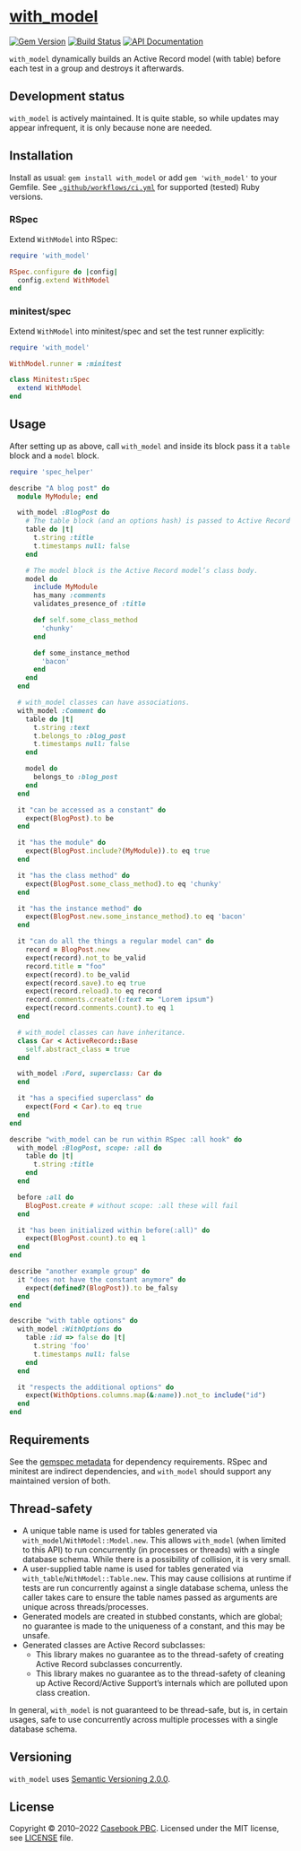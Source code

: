 # [with_model](https://github.com/Casecommons/with_model)

[![Gem Version](https://img.shields.io/gem/v/with_model.svg?style=flat)](https://rubygems.org/gems/with_model)
[![Build Status](https://github.com/Casecommons/with_model/actions/workflows/ci.yml/badge.svg?branch=master)](https://github.com/Casecommons/with_model/actions/workflows/ci.yml)
[![API Documentation](https://img.shields.io/badge/yard-api%20docs-lightgrey.svg)](https://www.rubydoc.info/gems/with_model)

`with_model` dynamically builds an Active Record model (with table) before each
test in a group and destroys it afterwards.

## Development status

`with_model` is actively maintained. It is quite stable, so while updates may
appear infrequent, it is only because none are needed.

## Installation

Install as usual: `gem install with_model` or add `gem 'with_model'` to your
Gemfile. See [`.github/workflows/ci.yml`](./.github/workflows/ci.yml) for
supported (tested) Ruby versions.

### RSpec

Extend `WithModel` into RSpec:

```ruby
require 'with_model'

RSpec.configure do |config|
  config.extend WithModel
end
```

### minitest/spec

Extend `WithModel` into minitest/spec and set the test runner explicitly:

```ruby
require 'with_model'

WithModel.runner = :minitest

class Minitest::Spec
  extend WithModel
end
```

## Usage

After setting up as above, call `with_model` and inside its block pass it a
`table` block and a `model` block.

```ruby
require 'spec_helper'

describe "A blog post" do
  module MyModule; end

  with_model :BlogPost do
    # The table block (and an options hash) is passed to Active Record migration’s `create_table`.
    table do |t|
      t.string :title
      t.timestamps null: false
    end

    # The model block is the Active Record model’s class body.
    model do
      include MyModule
      has_many :comments
      validates_presence_of :title

      def self.some_class_method
        'chunky'
      end

      def some_instance_method
        'bacon'
      end
    end
  end

  # with_model classes can have associations.
  with_model :Comment do
    table do |t|
      t.string :text
      t.belongs_to :blog_post
      t.timestamps null: false
    end

    model do
      belongs_to :blog_post
    end
  end

  it "can be accessed as a constant" do
    expect(BlogPost).to be
  end

  it "has the module" do
    expect(BlogPost.include?(MyModule)).to eq true
  end

  it "has the class method" do
    expect(BlogPost.some_class_method).to eq 'chunky'
  end

  it "has the instance method" do
    expect(BlogPost.new.some_instance_method).to eq 'bacon'
  end

  it "can do all the things a regular model can" do
    record = BlogPost.new
    expect(record).not_to be_valid
    record.title = "foo"
    expect(record).to be_valid
    expect(record.save).to eq true
    expect(record.reload).to eq record
    record.comments.create!(:text => "Lorem ipsum")
    expect(record.comments.count).to eq 1
  end

  # with_model classes can have inheritance.
  class Car < ActiveRecord::Base
    self.abstract_class = true
  end

  with_model :Ford, superclass: Car do
  end

  it "has a specified superclass" do
    expect(Ford < Car).to eq true
  end
end

describe "with_model can be run within RSpec :all hook" do
  with_model :BlogPost, scope: :all do
    table do |t|
      t.string :title
    end
  end

  before :all do
    BlogPost.create # without scope: :all these will fail
  end

  it "has been initialized within before(:all)" do
    expect(BlogPost.count).to eq 1
  end
end

describe "another example group" do
  it "does not have the constant anymore" do
    expect(defined?(BlogPost)).to be_falsy
  end
end

describe "with table options" do
  with_model :WithOptions do
    table :id => false do |t|
      t.string 'foo'
      t.timestamps null: false
    end
  end

  it "respects the additional options" do
    expect(WithOptions.columns.map(&:name)).not_to include("id")
  end
end
```

## Requirements

See the [gemspec metadata](https://rubygems.org/gems/with_model) for dependency
requirements. RSpec and minitest are indirect dependencies, and `with_model`
should support any maintained version of both.

## Thread-safety

- A unique table name is used for tables generated via
  `with_model`/`WithModel::Model.new`. This allows `with_model` (when limited to
  this API) to run concurrently (in processes or threads) with a single database
  schema. While there is a possibility of collision, it is very small.
- A user-supplied table name is used for tables generated via
  `with_table`/`WithModel::Table.new`. This may cause collisions at runtime if
  tests are run concurrently against a single database schema, unless the caller
  takes care to ensure the table names passed as arguments are unique across
  threads/processes.
- Generated models are created in stubbed constants, which are global; no
  guarantee is made to the uniqueness of a constant, and this may be unsafe.
- Generated classes are Active Record subclasses:
  - This library makes no guarantee as to the thread-safety of creating Active
    Record subclasses concurrently.
  - This library makes no guarantee as to the thread-safety of cleaning up
    Active Record/Active Support’s internals which are polluted upon class
    creation.

In general, `with_model` is not guaranteed to be thread-safe, but is, in certain
usages, safe to use concurrently across multiple processes with a single
database schema.

## Versioning

`with_model` uses
[Semantic Versioning 2.0.0](http://semver.org/spec/v2.0.0.html).

## License

Copyright © 2010–2022 [Casebook PBC](https://www.casebook.net). Licensed under
the MIT license, see [LICENSE](/LICENSE) file.
